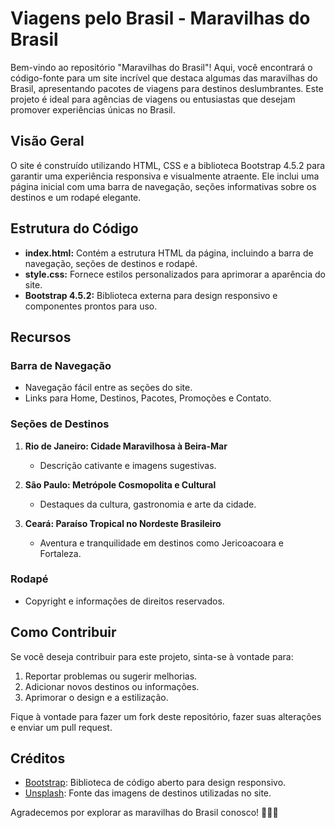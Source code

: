 # Viagens pelo Brasil - Maravilhas do Brasil

Bem-vindo ao repositório "Maravilhas do Brasil"! Aqui, você encontrará o código-fonte para um site incrível que destaca algumas das maravilhas do Brasil, apresentando pacotes de viagens para destinos deslumbrantes. Este projeto é ideal para agências de viagens ou entusiastas que desejam promover experiências únicas no Brasil.

## Visão Geral

O site é construído utilizando HTML, CSS e a biblioteca Bootstrap 4.5.2 para garantir uma experiência responsiva e visualmente atraente. Ele inclui uma página inicial com uma barra de navegação, seções informativas sobre os destinos e um rodapé elegante.

## Estrutura do Código

- **index.html:** Contém a estrutura HTML da página, incluindo a barra de navegação, seções de destinos e rodapé.
- **style.css:** Fornece estilos personalizados para aprimorar a aparência do site.
- **Bootstrap 4.5.2:** Biblioteca externa para design responsivo e componentes prontos para uso.

## Recursos

### Barra de Navegação
- Navegação fácil entre as seções do site.
- Links para Home, Destinos, Pacotes, Promoções e Contato.

### Seções de Destinos
1. **Rio de Janeiro: Cidade Maravilhosa à Beira-Mar**
   - Descrição cativante e imagens sugestivas.

2. **São Paulo: Metrópole Cosmopolita e Cultural**
   - Destaques da cultura, gastronomia e arte da cidade.

3. **Ceará: Paraíso Tropical no Nordeste Brasileiro**
   - Aventura e tranquilidade em destinos como Jericoacoara e Fortaleza.

### Rodapé
- Copyright e informações de direitos reservados.

## Como Contribuir

Se você deseja contribuir para este projeto, sinta-se à vontade para:

1. Reportar problemas ou sugerir melhorias.
2. Adicionar novos destinos ou informações.
3. Aprimorar o design e a estilização.

Fique à vontade para fazer um fork deste repositório, fazer suas alterações e enviar um pull request.

## Créditos

- [Bootstrap](https://getbootstrap.com/): Biblioteca de código aberto para design responsivo.
- [Unsplash](https://unsplash.com/): Fonte das imagens de destinos utilizadas no site.

Agradecemos por explorar as maravilhas do Brasil conosco! 🌴🇧🇷

